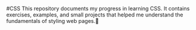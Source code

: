 #CSS
This repository documents my progress in learning CSS. It contains exercises, examples, and small projects that helped me understand the fundamentals of styling web pages.🌟

